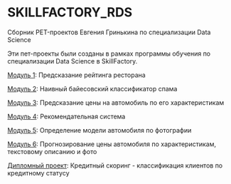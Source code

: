 # SKILLFACTORY_RDS
Сборник PET-проектов Евгения Гринькина
по специализации Data Science

Эти пет-проекты были созданы в рамках программы обучения по специализации Data Science в SkillFactory.

[Модуль 1](https://github.com/egrinkin/SKILLFACTORY_RDS/tree/main/module_1): Предсказание рейтинга ресторана

[Модуль 2](https://github.com/egrinkin/SKILLFACTORY_RDS/tree/main/module_2): Наивный байесовский классификатор спама

[Модуль 3](https://github.com/egrinkin/SKILLFACTORY_RDS/tree/main/module_3): Предсказание цены на автомобиль по его характеристикам

[Модуль 4](https://github.com/egrinkin/SKILLFACTORY_RDS/tree/main/module_4): Рекомендательная система

[Модуль 5](https://github.com/egrinkin/SKILLFACTORY_RDS/tree/main/module_5): Определение модели автомобиля по фотографии

[Модуль 6](https://github.com/egrinkin/SKILLFACTORY_RDS/tree/main/module_6): Прогнозирование цены автомобиля по характеристикам, текстовому описанию и фото

[Дипломный проект](https://github.com/egrinkin/SKILLFACTORY_RDS/tree/main/thesis_project): Кредитный скоринг - классификация клиентов по кредитному статусу
